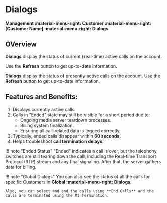 # Dialogs

**Management :material-menu-right: Customer :material-menu-right: [Customer Name] :material-menu-right: Dialogs**

## OVerview

**Dialogs** display the status of current (real-time) active calls on the account.

Use the **Refresh** button to get up-to-date information.

**Dialogs** display the status of presently active calls on the account. Use the **Refresh** button to get up-to-date information.

## Features and Benefits:

1. Displays currently active calls.
2. Calls in "Ended" state may still be visible for a short period due to:
   + Ongoing media server teardown processes.
   + Billing system finalization.
   + Ensuring all call-related data is logged correctly.
3. Typically, ended calls disappear within **60 seconds**.
4. Helps troubleshoot **call termination delays**.

!!! note "Ended Status"
    "Ended" indicates a call is over, but the telephony switches are still tearing down the call, including the Real-time Transport Protocol (RTP) stream and any final signaling. After that, the server gathers data for billing.

!!! note "Global Dialogs"
    You can also see the status of all the calls for specific Customers in **Global :material-menu-right: Dialogs**.

    Also, you can select and end the calls using **End Calls** and the calls are terminated using the MI Termination.
